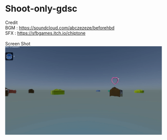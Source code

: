 # Shoot-only-gdsc
Credit
<br>BGM : https://soundcloud.com/abczezeze/beforehbd
<br>SFX : https://sfbgames.itch.io/chiptone
<br><br>Screen Shot
<br><img src="https://github.com/abczezeze/Shoot-only-gdsc/blob/main/ss/040.gif">
